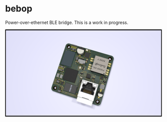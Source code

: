 # bebop
Power-over-ethernet BLE bridge. This is a work in progress. 

![Bebop PCB](/hw/release/R1/Bebop%20R1%203D%20front.png)
